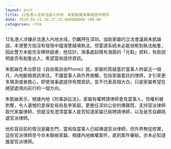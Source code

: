 ```yaml
---
layout: post
title: 12名港人涉非法進入內地　朱凱廸冀海事處提供資訊
date: 2020-09-21 20:27:33.000000000 +08:00
categories: rthk
---
```


12名港人涉嫌非法進入內地水域，仍羈押在深圳。協助家屬的立法會議員朱凱廸説，本港警方指沒有發現中國海警越境執法，但雷達系統未必能偵察到執法船隻，因此警方未能完全釋除疑慮，他估計，海事處起碼有海面的「光點」資料，有助説明是否有船隻出入，希望當局提供資訊。

朱凱廸在本台節目《自由風自由Phone》說，家屬的質疑基於當事人拘留近一個月，內地斷絕資訊來往，不讓當事人與外界接觸，包括家屬委託的律師，才引來更多猜測或者擔心，即使海事處提供有關資訊，並不代表真相大白，只是家屬希望在絕望處境向前行的一個方向。

朱凱廸表示，根據內地《刑事訴訟法》，家屬有權聘請律師會見當事人，但權利被剝奪，令人遺憾的是保安局局長李家超，更擔任深圳公安的傳聲筒，支持官派律師取代家屬律師，但就沒有澄清當事人是否知道家屬已經聘請律師，以及是否自願挑選官派律師。

他形容目前的情況是羅生門，當局指當事人已經揀選官派律師，但外界無從核實，這些官派律師至今亦未聯絡家屬，根據內地維權案件，直到案件審結，亦未必知道誰是官派律師。
